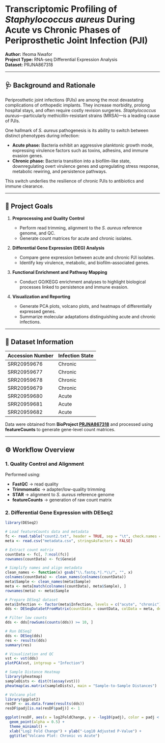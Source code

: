 # Transcriptomic Profiling of *Staphylococcus aureus* During Acute vs Chronic Phases of Periprosthetic Joint Infection (PJI)

**Author:** Ifeoma Nwafor  
**Project Type:** RNA-seq Differential Expression Analysis  
**Dataset:** PRJNA867318  

---

## 🩺 Background and Rationale

Periprosthetic joint infections (PJIs) are among the most devastating complications of orthopedic implants. They increase morbidity, prolong hospital stays, and often require costly revision surgeries. *Staphylococcus aureus*—particularly methicillin-resistant strains (MRSA)—is a leading cause of PJIs.

One hallmark of *S. aureus* pathogenesis is its ability to switch between distinct phenotypes during infection:

- **Acute phase:** Bacteria exhibit an aggressive planktonic growth mode, expressing virulence factors such as toxins, adhesins, and immune evasion genes.  
- **Chronic phase:** Bacteria transition into a biofilm-like state, downregulating overt virulence genes and upregulating stress response, metabolic rewiring, and persistence pathways.

This switch underlies the resilience of chronic PJIs to antibiotics and immune clearance.

---

## 🎯 Project Goals

1. **Preprocessing and Quality Control**
   - Perform read trimming, alignment to the *S. aureus* reference genome, and QC.
   - Generate count matrices for acute and chronic isolates.

2. **Differential Gene Expression (DEG) Analysis**
   - Compare gene expression between acute and chronic PJI isolates.
   - Identify key virulence, metabolic, and biofilm-associated genes.

3. **Functional Enrichment and Pathway Mapping**
   - Conduct GO/KEGG enrichment analyses to highlight biological processes linked to persistence and immune evasion.

4. **Visualization and Reporting**
   - Generate PCA plots, volcano plots, and heatmaps of differentially expressed genes.
   - Summarize molecular adaptations distinguishing acute and chronic infections.

---

## 🧫 Dataset Information

| Accession Number | Infection State |
|------------------|----------------|
| SRR20959676 | Chronic |
| SRR20959677 | Chronic |
| SRR20959678 | Chronic |
| SRR20959679 | Chronic |
| SRR20959680 | Acute |
| SRR20959681 | Acute |
| SRR20959682 | Acute |

Data were obtained from **BioProject [PRJNA867318](https://www.ncbi.nlm.nih.gov/bioproject/PRJNA867318)** and processed using **featureCounts** to generate gene-level count matrices.

---

## ⚙️ Workflow Overview

### 1. Quality Control and Alignment
Performed using:
- **FastQC** → read quality
- **Trimmomatic** → adapter/low-quality trimming
- **STAR** → alignment to *S. aureus* reference genome
- **featureCounts** → generation of raw count matrix

### 2. Differential Gene Expression with DESeq2

```r
library(DESeq2)

# Load featureCounts data and metadata
fc <- read.table("count2.txt", header = TRUE, sep = "\t", check.names = FALSE)
meta <- read.csv("metadata.csv", stringsAsFactors = FALSE)

# Extract count matrix
countData <- fc[, 7:ncol(fc)]
rownames(countData) <- fc$Geneid

# Simplify names and align metadata
clean_names <- function(x) gsub("\\.fastq.*|.*\\/", "", x)
colnames(countData) <- clean_names(colnames(countData))
meta$Sample <- clean_names(meta$Sample)
meta <- meta[match(colnames(countData), meta$Sample), ]
rownames(meta) <- meta$Sample

# Prepare DESeq2 dataset
meta$Infection <- factor(meta$Infection, levels = c("acute", "chronic"))
dds <- DESeqDataSetFromMatrix(countData = countData, colData = meta, design = ~ Infection)

# Filter low counts
dds <- dds[rowSums(counts(dds)) >= 10, ]

# Run DESeq2
dds <- DESeq(dds)
res <- results(dds)
summary(res)

# Visualization and QC
vst <- vst(dds)
plotPCA(vst, intgroup = "Infection")

# Sample Distance Heatmap
library(pheatmap)
sampleDists <- dist(t(assay(vst)))
pheatmap(as.matrix(sampleDists), main = "Sample-to-Sample Distances")

# Volcano plot
library(ggplot2)
resDF <- as.data.frame(results(dds))
resDF$padj[is.na(resDF$padj)] <- 1

ggplot(resDF, aes(x = log2FoldChange, y = -log10(padj), color = padj < 0.05)) +
  geom_point(alpha = 0.5) +
  theme_minimal() +
  xlab("Log2 Fold Change") + ylab("-Log10 Adjusted P-Value") +
  ggtitle("Volcano Plot: Chronic vs Acute")

